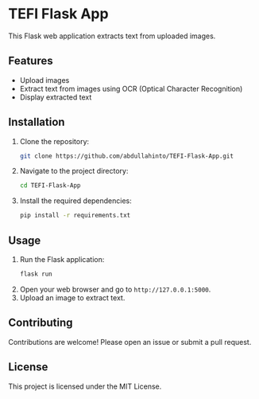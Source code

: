 # TEFI Flask App

This Flask web application extracts text from uploaded images.

## Features

- Upload images
- Extract text from images using OCR (Optical Character Recognition)
- Display extracted text

## Installation

1. Clone the repository:
    ```bash
    git clone https://github.com/abdullahinto/TEFI-Flask-App.git
    ```
2. Navigate to the project directory:
    ```bash
    cd TEFI-Flask-App
    ```
3. Install the required dependencies:
    ```bash
    pip install -r requirements.txt
    ```

## Usage

1. Run the Flask application:
    ```bash
    flask run
    ```
2. Open your web browser and go to `http://127.0.0.1:5000`.
3. Upload an image to extract text.

## Contributing

Contributions are welcome! Please open an issue or submit a pull request.

## License

This project is licensed under the MIT License.
